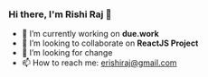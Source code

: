 ### Hi there, I'm Rishi Raj 👋  

- 🔭 I’m currently working on **due.work**
- 👯 I’m looking to collaborate on **ReactJS Project**
- 🤔 I’m looking for change
- 📫 How to reach me: erishiraj@gmail.com
